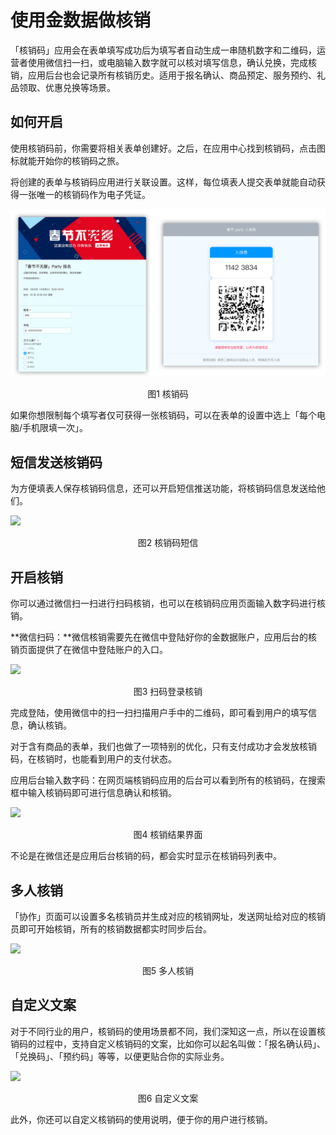 # 使用金数据做核销

「核销码」应用会在表单填写成功后为填写者自动生成一串随机数字和二维码，运营者使用微信扫一扫，或电脑输入数字就可以核对填写信息，确认兑换，完成核销，应用后台也会记录所有核销历史。适用于报名确认、商品预定、服务预约、礼品领取、优惠兑换等场景。

## 如何开启

使用核销码前，你需要将相关表单创建好。之后，在应用中心找到核销码，点击图标就能开始你的核销码之旅。

将创建的表单与核销码应用进行关联设置。这样，每位填表人提交表单就能自动获得一张唯一的核销码作为电子凭证。

![](assets/核销码-效果.jpg)

<center>图1 核销码</center>

如果你想限制每个填写者仅可获得一张核销码，可以在表单的设置中选上「每个电脑/手机限填一次」。

## 短信发送核销码

为方便填表人保存核销码信息，还可以开启短信推送功能，将核销码信息发送给他们。

![](https://ws1.sinaimg.cn/large/c25e83dbgy1flxyepogzij21hc0leq5g.jpg)

<center>图2 核销码短信</center>

## 开启核销

你可以通过微信扫一扫进行扫码核销，也可以在核销码应用页面输入数字码进行核销。

**微信扫码：**微信核销需要先在微信中登陆好你的金数据账户，应用后台的核销页面提供了在微信中登陆账户的入口。

![](https://ws1.sinaimg.cn/large/c25e83dbgy1flxyghdta5j21680ljaaq.jpg)

<center>图3 扫码登录核销</center>

完成登陆，使用微信中的扫一扫扫描用户手中的二维码，即可看到用户的填写信息，确认核销。


对于含有商品的表单，我们也做了一项特别的优化，只有支付成功才会发放核销码，在核销时，也能看到用户的支付状态。

应用后台输入数字码：在网页端核销码应用的后台可以看到所有的核销码，在搜索框中输入核销码即可进行信息确认和核销。

![](https://ws1.sinaimg.cn/large/c25e83dbgy1flxyl5tbidj21d30wsacw.jpg)
<center>图4 核销结果界面</center>

不论是在微信还是应用后台核销的码，都会实时显示在核销码列表中。

## 多人核销

「协作」页面可以设置多名核销员并生成对应的核销网址，发送网址给对应的核销员即可开始核销，所有的核销数据都实时同步后台。

![](https://ws1.sinaimg.cn/large/c25e83dbgy1flxymem14ij21is0tgaci.jpg)

<center>图5 多人核销</center>

## 自定义文案

对于不同行业的用户，核销码的使用场景都不同，我们深知这一点，所以在设置核销码的过程中，支持自定义核销码的文案，比如你可以起名叫做：「报名确认码」、「兑换码」、「预约码」等等，以便更贴合你的实际业务。

![](https://ws1.sinaimg.cn/large/c25e83dbgy1flxynpp03gj21hq0od3zl.jpg)

<center>图6 自定义文案</center>

此外，你还可以自定义核销码的使用说明，便于你的用户进行核销。
